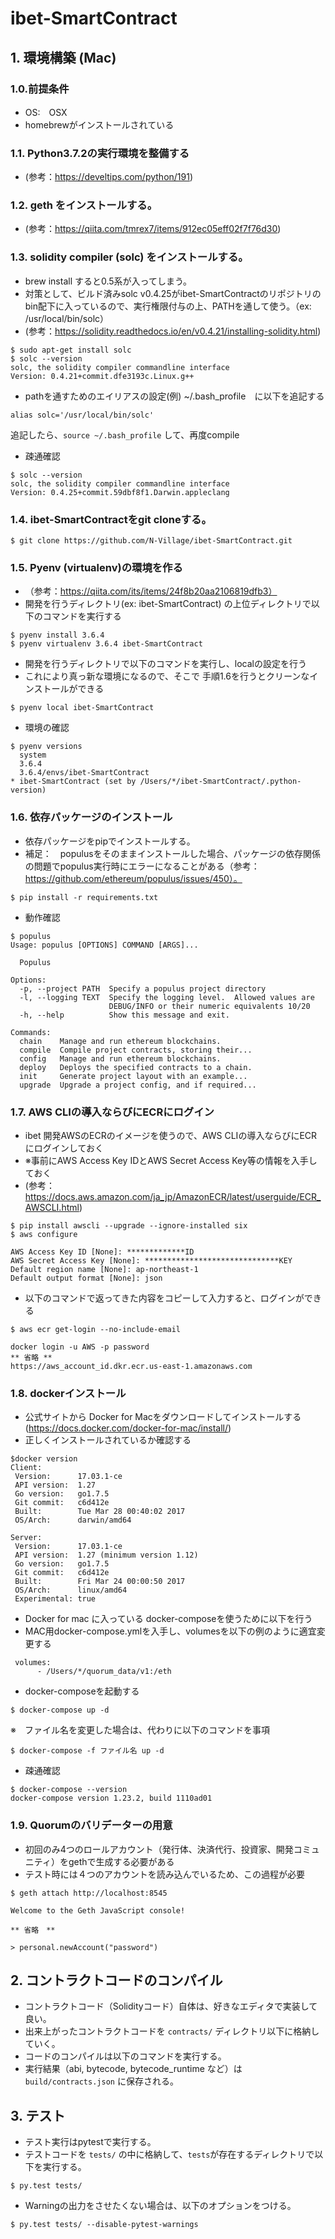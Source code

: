 # ibet-SmartContract

## 1. 環境構築 (Mac)

### 1.0.前提条件
* OS:　OSX
* homebrewがインストールされている


### 1.1. Python3.7.2の実行環境を整備する
* (参考：https://develtips.com/python/191)


### 1.2. geth をインストールする。
* (参考：https://qiita.com/tmrex7/items/912ec05eff02f7f76d30)


### 1.3. solidity compiler (solc) をインストールする。
* brew install すると0.5系が入ってしまう。
* 対策として、ビルド済みsolc v0.4.25がibet-SmartContractのリポジトリのbin配下に入っているので、実行権限付与の上、PATHを通して使う。（ex: /usr/local/bin/solc）
* (参考：https://solidity.readthedocs.io/en/v0.4.21/installing-solidity.html)

```
$ sudo apt-get install solc
$ solc --version
solc, the solidity compiler commandline interface
Version: 0.4.21+commit.dfe3193c.Linux.g++
```
* pathを通すためのエイリアスの設定(例)
~/.bash_profile　に以下を追記する

```
alias solc='/usr/local/bin/solc'
```

追記したら、`source ~/.bash_profile` して、再度compile

* 疎通確認

```
$ solc --version
solc, the solidity compiler commandline interface
Version: 0.4.25+commit.59dbf8f1.Darwin.appleclang
```


### 1.4. ibet-SmartContractをgit cloneする。
```
$ git clone https://github.com/N-Village/ibet-SmartContract.git
```


### 1.5. Pyenv (virtualenv)の環境を作る
* （参考：https://qiita.com/its/items/24f8b20aa2106819dfb3）
* 開発を行うディレクトリ(ex: ibet-SmartContract) の上位ディレクトリで以下のコマンドを実行する

```
$ pyenv install 3.6.4
$ pyenv virtualenv 3.6.4 ibet-SmartContract
```

* 開発を行うディレクトリで以下のコマンドを実行し、localの設定を行う
* これにより真っ新な環境になるので、そこで 手順1.6を行うとクリーンなインストールができる

```
$ pyenv local ibet-SmartContract
``` 

* 環境の確認

```
$ pyenv versions
  system
  3.6.4
  3.6.4/envs/ibet-SmartContract
* ibet-SmartContract (set by /Users/*/ibet-SmartContract/.python-version)
```


### 1.6. 依存パッケージのインストール
* 依存パッケージをpipでインストールする。
* 補足：　populusをそのままインストールした場合、パッケージの依存関係の問題でpopulus実行時にエラーになることがある（参考：　https://github.com/ethereum/populus/issues/450）。

```
$ pip install -r requirements.txt
```

* 動作確認

```
$ populus
Usage: populus [OPTIONS] COMMAND [ARGS]...

  Populus

Options:
  -p, --project PATH  Specify a populus project directory
  -l, --logging TEXT  Specify the logging level.  Allowed values are
                      DEBUG/INFO or their numeric equivalents 10/20
  -h, --help          Show this message and exit.

Commands:
  chain    Manage and run ethereum blockchains.
  compile  Compile project contracts, storing their...
  config   Manage and run ethereum blockchains.
  deploy   Deploys the specified contracts to a chain.
  init     Generate project layout with an example...
  upgrade  Upgrade a project config, and if required...
```



### 1.7. AWS CLIの導入ならびにECRにログイン
* ibet 開発AWSのECRのイメージを使うので、AWS CLIの導入ならびにECRにログインしておく
* ※事前にAWS Access Key IDとAWS Secret Access Key等の情報を入手しておく
* (参考：https://docs.aws.amazon.com/ja_jp/AmazonECR/latest/userguide/ECR_AWSCLI.html)

```
$ pip install awscli --upgrade --ignore-installed six
$ aws configure

AWS Access Key ID [None]: *************ID
AWS Secret Access Key [None]: ******************************KEY
Default region name [None]: ap-northeast-1
Default output format [None]: json
```

* 以下のコマンドで返ってきた内容をコピーして入力すると、ログインができる

```
$ aws ecr get-login --no-include-email

docker login -u AWS -p password 
** 省略 **
https://aws_account_id.dkr.ecr.us-east-1.amazonaws.com
```



### 1.8. dockerインストール
* 公式サイトから Docker for Macをダウンロードしてインストールする(https://docs.docker.com/docker-for-mac/install/) 
* 正しくインストールされているか確認する

```
$docker version
Client:
 Version:      17.03.1-ce
 API version:  1.27
 Go version:   go1.7.5
 Git commit:   c6d412e
 Built:        Tue Mar 28 00:40:02 2017
 OS/Arch:      darwin/amd64

Server:
 Version:      17.03.1-ce
 API version:  1.27 (minimum version 1.12)
 Go version:   go1.7.5
 Git commit:   c6d412e
 Built:        Fri Mar 24 00:00:50 2017
 OS/Arch:      linux/amd64
 Experimental: true
```
* Docker for mac に入っている docker-composeを使うために以下を行う
* MAC用docker-compose.ymlを入手し、volumesを以下の例のように適宜変更する

```
 volumes:
      - /Users/*/quorum_data/v1:/eth
```

* docker-composeを起動する

```
$ docker-compose up -d
```

※　ファイル名を変更した場合は、代わりに以下のコマンドを事項

```
$ docker-compose -f ファイル名 up -d
```

* 疎通確認

```
$ docker-compose --version
docker-compose version 1.23.2, build 1110ad01
```

### 1.9. Quorumのバリデーターの用意
* 初回のみ4つのロールアカウント（発行体、決済代行、投資家、開発コミュニティ）をgethで生成する必要がある
* テスト時には４つのアカウントを読み込んでいるため、この過程が必要

```
$ geth attach http://localhost:8545

Welcome to the Geth JavaScript console!

** 省略　**

> personal.newAccount("password")
```


## 2. コントラクトコードのコンパイル
* コントラクトコード（Solidityコード）自体は、好きなエディタで実装して良い。
* 出来上がったコントラクトコードを `contracts/` ディレクトリ以下に格納していく。
* コードのコンパイルは以下のコマンドを実行する。
* 実行結果（abi, bytecode, bytecode_runtime など）は `build/contracts.json` に保存される。

## 3. テスト
* テスト実行はpytestで実行する。
* テストコードを `tests/` の中に格納して、`tests`が存在するディレクトリで以下を実行する。

```
$ py.test tests/
```

* Warningの出力をさせたくない場合は、以下のオプションをつける。

```
$ py.test tests/ --disable-pytest-warnings
```
